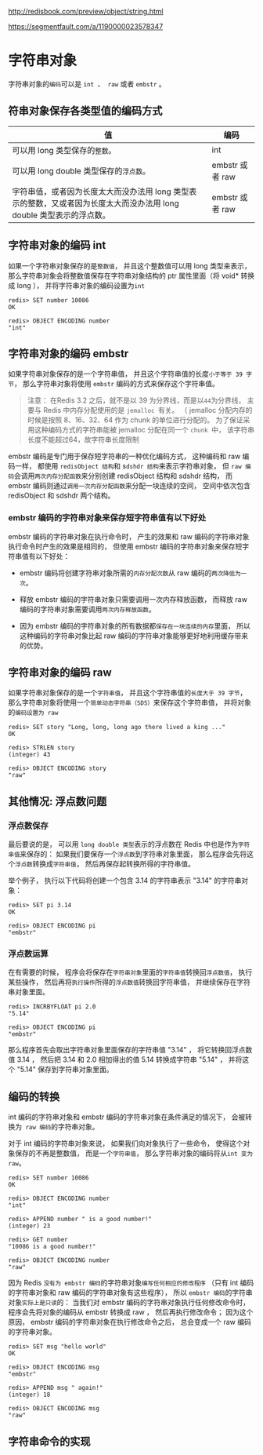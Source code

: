 
<http://redisbook.com/preview/object/string.html>

<https://segmentfault.com/a/1190000023578347>

#  字符串对象

字符串对象的`编码`可以是 `int `、` raw` 或者 `embstr` 。

## 符串对象保存各类型值的编码方式
值	| 编码
|---|---
可以用 long 类型保存的`整数`。	    | int
可以用 long double 类型保存的`浮点数`。|	embstr 或者 raw
字符串值，或者因为长度太大而没办法用 long 类型表示的整数，又或者因为长度太大而没办法用 long double 类型表示的浮点数。| 	embstr 或者 raw

## 字符串对象的编码 int
如果一个字符串对象保存的是`整数值`， 并且这个整数值可以用 long 类型来表示， 
那么字符串对象会将整数值保存在字符串对象结构的 ptr 属性里面（将 void* 转换成 long ）， 
并将字符串对象的编码设置为` int `

```redshift
redis> SET number 10086
OK

redis> OBJECT ENCODING number
"int"
```
## 字符串对象的编码 embstr
如果字符串对象保存的是一个字符串值， 并且这个字符串值的长度`小于等于 39 字节`，
那么字符串对象将使用 `embstr` 编码的方式来保存这个字符串值。

> 注意： 在Redis 3.2 之后，就不是以 39 为分界线，而是以` 44 `为分界线，
 主要与 Redis 中内存分配使用的是 `jemalloc `有关。
（ jemalloc 分配内存的时候是按照 8、16、32、64 作为 chunk 的单位进行分配的。
 为了保证采用这种编码方式的字符串能被 jemalloc 分配在同一个 `chunk `中，
 该字符串长度不能超过64，故字符串长度限制



embstr 编码是专门用于保存短字符串的一种优化编码方式， 
这种编码和 raw 编码一样， 都使用 `redisObject 结构`和 s`dshdr 结构`来表示字符串对象，
但 `raw 编码`会调用`两次内存分配函数`来分别创建 redisObject 结构和 sdshdr 结构，
而 embstr 编码则通过`调用一次内存分配函数`来分配一块连续的空间， 
空间中依次包含 redisObject 和 sdshdr 两个结构。

### embstr 编码的字符串对象来保存短字符串值有以下好处
embstr 编码的字符串对象在执行命令时， 
产生的效果和 raw 编码的字符串对象执行命令时产生的效果是相同的， 
但使用 embstr 编码的字符串对象来保存短字符串值有以下好处：

- embstr 编码将创建字符串对象所需的`内存分配次数`从 raw 编码的`两次降低为一次`。
  
- 释放 embstr 编码的字符串对象只需要调用一次内存释放函数， 
  而释放 raw 编码的字符串对象需要调用`两次内存释放函数`。
  
- 因为 embstr 编码的字符串对象的所有数据都`保存在一块连续的内存`里面， 
  所以这种编码的字符串对象比起 raw 编码的字符串对象能够更好地利用缓存带来的优势。

## 字符串对象的编码 raw
如果字符串对象保存的是一个`字符串值`， 并且这个字符串值的`长度大于 39 字节`， 
那么字符串对象将使用一个`简单动态字符串（SDS）`来保存这个字符串值， 
并将对象的`编码设置为 raw `


```redshift
redis> SET story "Long, long, long ago there lived a king ..."
OK

redis> STRLEN story
(integer) 43

redis> OBJECT ENCODING story
"raw"
```


## 其他情况: 浮点数问题

### 浮点数保存
最后要说的是， 可以用 `long double 类型`表示的浮点数在 Redis 中也是作为`字符串值`来保存的： 
如果我们要保存一个`浮点数`到字符串对象里面， 那么程序会先将这个`浮点数`转换成`字符串值`， 
然后再保存起转换所得的字符串值。

举个例子， 执行以下代码将创建一个包含 3.14 的字符串表示 "3.14" 的字符串对象：
```redshift
redis> SET pi 3.14
OK

redis> OBJECT ENCODING pi
"embstr"
```

### 浮点数运算
在有需要的时候， 程序会将保存在`字符串对象`里面的`字符串值`转换回`浮点数值`， 
执行某些操作， 然后再将`执行操作`所得的`浮点数值`转换回字符串值，
并继续保存在字符串对象里面。

```redshift
redis> INCRBYFLOAT pi 2.0
"5.14"

redis> OBJECT ENCODING pi
"embstr"
```

那么程序首先会取出字符串对象里面保存的字符串值 "3.14" ， 
将它转换回浮点数值 3.14 ， 然后把 3.14 和 2.0 相加得出的值 5.14 转换成字符串 "5.14" ， 
并将这个 "5.14" 保存到字符串对象里面。


## 编码的转换

int 编码的字符串对象和 embstr 编码的字符串对象在条件满足的情况下，
会被转换为` raw 编码`的字符串对象。

对于 int 编码的字符串对象来说， 如果我们向对象执行了一些命令， 
使得这个对象保存的不再是整数值， 而是一个`字符串值`，
那么字符串对象的编码将从` int 变为 raw `。

```redshift
redis> SET number 10086
OK

redis> OBJECT ENCODING number
"int"

redis> APPEND number " is a good number!"
(integer) 23

redis> GET number
"10086 is a good number!"

redis> OBJECT ENCODING number
"raw"
```

因为 Redis `没有为 embstr 编码`的字符串对象`编写任何相应的修改程序` 
（只有 int 编码的字符串对象和 raw 编码的字符串对象有这些程序）， 
所以 `embstr 编码`的字符串对象`实际上是只读`的： 
当我们对 embstr 编码的字符串对象执行任何修改命令时， 
程序会先将对象的编码从 embstr 转换成 raw ， 
然后再执行修改命令； 因为这个原因， embstr 编码的字符串对象在执行修改命令之后， 
总会变成一个 raw 编码的字符串对象。
```redshift
redis> SET msg "hello world"
OK

redis> OBJECT ENCODING msg
"embstr"

redis> APPEND msg " again!"
(integer) 18

redis> OBJECT ENCODING msg
"raw"
```

## 字符串命令的实现

